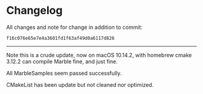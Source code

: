 Changelog
====

All changes and note for change in addition to commit:

```
f16c076e65e7e4a3601fd1f63af49d0a6117d826
```

--------


Note this is a crude update, now on macOS 10.14.2, with homebrew cmake 3.12.2
can compile Marble fine, and just fine.

All MarbleSamples seem passed successfully.

CMakeList has been update but not cleaned nor optimized.



